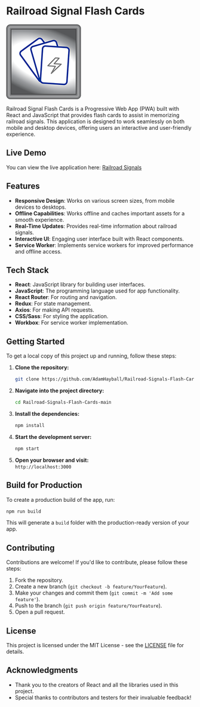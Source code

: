 # Railroad Signal Flash Cards

![Railroad Signals Logo](https://github.com/AdamHayball/Railroad-Signals-Flash-Cards/blob/main/src/assets/Buttons/flashcardButtonHover.png)

Railroad Signal Flash Cards is a Progressive Web App (PWA) built with React and JavaScript that provides flash cards to assist in memorizing railroad signals. This application is designed to work seamlessly on both mobile and desktop devices, offering users an interactive and user-friendly experience.

## Live Demo

You can view the live application here: [Railroad Signals](https://railroad-signals.netlify.app/)

## Features

- **Responsive Design**: Works on various screen sizes, from mobile devices to desktops.
- **Offline Capabilities**: Works offline and caches important assets for a smooth experience.
- **Real-Time Updates**: Provides real-time information about railroad signals.
- **Interactive UI**: Engaging user interface built with React components.
- **Service Worker**: Implements service workers for improved performance and offline access.

## Tech Stack

- **React**: JavaScript library for building user interfaces.
- **JavaScript**: The programming language used for app functionality.
- **React Router**: For routing and navigation.
- **Redux**: For state management.
- **Axios**: For making API requests.
- **CSS/Sass**: For styling the application.
- **Workbox**: For service worker implementation.

## Getting Started

To get a local copy of this project up and running, follow these steps:

1. **Clone the repository:**
   ```bash
   git clone https://github.com/AdamHayball/Railroad-Signals-Flash-Cards.git
   ```

2. **Navigate into the project directory:**
   ```bash
   cd Railroad-Signals-Flash-Cards-main
   ```

3. **Install the dependencies:**
   ```bash
   npm install
   ```

4. **Start the development server:**
   ```bash
   npm start
   ```

5. **Open your browser and visit:**  
   `http://localhost:3000`

## Build for Production

To create a production build of the app, run:

```bash
npm run build
```

This will generate a `build` folder with the production-ready version of your app.

## Contributing

Contributions are welcome! If you'd like to contribute, please follow these steps:

1. Fork the repository.
2. Create a new branch (`git checkout -b feature/YourFeature`).
3. Make your changes and commit them (`git commit -m 'Add some feature'`).
4. Push to the branch (`git push origin feature/YourFeature`).
5. Open a pull request.

## License

This project is licensed under the MIT License - see the [LICENSE](https://github.com/AdamHayball/Railroad-Signals-Flash-Cards/blob/main/LICENSE) file for details.

## Acknowledgments

- Thank you to the creators of React and all the libraries used in this project.
- Special thanks to contributors and testers for their invaluable feedback!
